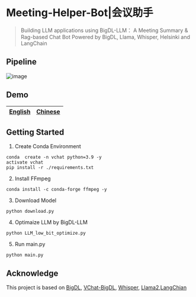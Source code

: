 # Meeting-Helper-Bot|会议助手
> Building LLM applications using BigDL-LLM： A Meeting Summary & Rag-based Chat Bot
Powered by BigDL, Llama, Whisper, Helsinki and LangChain


## Pipeline
![image](https://github.com/Lxt115/Meeting-Summary-Bot/assets/67227722/03ce0f86-e793-4723-adf9-088aae4c6efd)

## Demo
|[English](data/demo/demo2.mp4)|[Chinese](data/demo/demo1.mp4)|
|:-:|:-:|

## Getting Started 
1. Create Conda Environment
```
conda  create -n vchat python=3.9 -y
activate vchat
pip install -r ./requirements.txt
```
2. Install FFmpeg
```
conda install -c conda-forge ffmpeg -y
```
3. Download Model
```
python download.py
```
4. Optimaize LLM by BigDL-LLM
```
python LLM_low_bit_optimize.py
```
5. Run main.py
```
python main.py
```

## Acknowledge

This project is based on [BigDL](https://github.com/intel-analytics/BigDL), [VChat-BigDL](https://github.com/Kailuo-Lai/VChat-BigDL), [Whisper](https://github.com/openai/whisper), [Llama2](https://github.com/facebookresearch/llama),[LangChian](https://github.com/langchain-ai/langchain)
